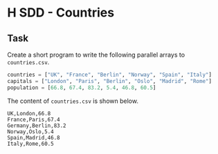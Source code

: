 # H SDD - Countries


## Task

Create a short program to write the following parallel arrays to `countries.csv`.

``` python
countries = ["UK", "France", "Berlin", "Norway", "Spain", "Italy"]
capitals = ["London", "Paris", "Berlin", "Oslo", "Madrid", "Rome"]
population = [66.8, 67.4, 83.2, 5.4, 46.8, 60.5]
```

The content of `countries.csv` is shown below.

```
UK,London,66.8
France,Paris,67.4
Germany,Berlin,83.2
Norway,Oslo,5.4
Spain,Madrid,46.8
Italy,Rome,60.5
```

